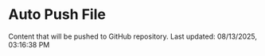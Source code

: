 # Auto Push File

Content that will be pushed to GitHub repository.
Last updated: 08/13/2025, 03:16:38 PM